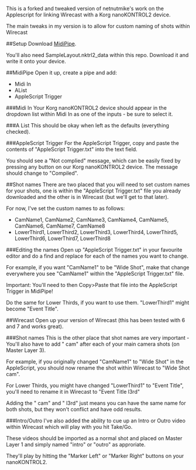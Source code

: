 This is a forked and tweaked version of netnutmike's work on the Applescript for linking Wirecast with a Korg nanoKONTROL2 device.

The main tweaks in my version is to allow for custom naming of shots within Wirecast

##Setup
Download [MidiPipe](http://www.subtlesoft.square7.net/MidiPipe.html).

You'll also need SampleLayout.nktrl2_data within this repo. Download it and write it onto your device.

##MidiPipe
Open it up, create a pipe and add:
- Midi In
- AList
- AppleScript Trigger

###Midi In
Your Korg nanoKONTROL2 device should appear in the dropdown list within Midi In as one of the inputs - be sure to select it.

###A List
This should be okay when left as the defaults (everything checked).

###AppleScript Trigger
For the AppleScript Trigger, copy and paste the contents of "AppleScript Trigger.txt" into the text field.

You should see a "Not complied" message, which can be easily fixed by pressing any button on our Korg nanoKONTROL2 device. The message should change to "Compiled".

##Shot names
There are two placed that you will need to set custom names for your shots, one is within the "AppleScript Trigger.txt" file you already downloaded and the other is in Wirecast (but we'll get to that later).

For now, I've set the custom names to as follows:
- CamName1, CamName2, CamName3, CamName4, CamName5, CamName6, CamName7, CamName8
- LowerThird1, LowerThird2, LowerThird3, LowerThird4, LowerThird5, LowerThird6, LowerThird7, LowerThird8

###Editing the names
Open up "AppleScript Trigger.txt" in your favourite editor and do a find and replace for each of the names you want to change.

For example, if you want "CamName1" to be "Wide Shot", make that change everywhere you see "CamName1" within the "AppleScript Trigger.txt" file.

Important: You'll need to then Copy>Paste that file into the AppleScript Trigger in MidiPipe!

Do the same for Lower Thirds, if you want to use them. "LowerThird1" might become "Event Title".

##Wirecast
Open up your version of Wirecast (this has been tested with 6 and 7 and works great).

###Shot names
This is the other place that shot names are very important - You'll also have to add " cam" after each of your main camera shots (on Master Layer 3).

For example, if you originally changed "CamName1" to "Wide Shot" in the AppleScript, you should now rename the shot within Wirecast to "Wide Shot cam".

For Lower Thirds, you might have changed "LowerThird1" to "Event Title", you'll need to rename it in Wirecast to "Event Title l3rd"

Adding the " cam" and " l3rd" just means you can have the same name for both shots, but they won't conflict and have odd results.

###Intro/Outro
I've also added the ability to cue up an Intro or Outro video within Wirecast which will play with you hit Take/Go.

These videos should be imported as a normal shot and placed on Master Layer 1 and simply named "intro" or "outro" as approriate.

They'll play by hitting the "Marker Left" or "Marker Right" buttons on your nanoKONTROL2.
